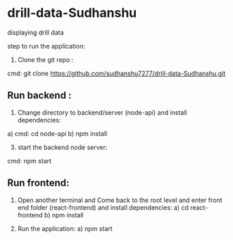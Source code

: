 # drill-data-Sudhanshu
displaying drill  data

step to run the application:

1) Clone the git repo :

cmd: git clone https://github.com/sudhanshu7277/drill-data-Sudhanshu.git

Run backend :
-------------

1) Change directory to backend/server (node-api) and install dependencies:

a) cmd: cd node-api
b) npm install

3) start the backend node server:

cmd: npm start


Run frontend:
-------------
1) Open another terminal and Come back to the root level and enter front end folder (react-frontend) and install dependencies:
a) cd react-frontend
b) npm install

2) Run the application:
a) npm start
